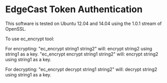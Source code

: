 EdgeCast Token Authentication
=============================

This software is tested on Ubuntu 12.04 and 14.04 using the 1.0.1 stream of OpenSSL.

To use ec_encrypt tool:

For encrypting:
"ec_encrypt string1 string2" will: encrypt string2 using string1 as a key.
"ec_encrypt encrypt string1 string2" will: encrypt string2 using string1 as a key.

For decrypting:
"ec_encrypt decrypt string1 string2" will: decrypt string2 using string1 as a key.
